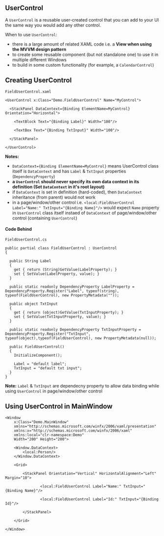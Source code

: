## UserControl
A `UserControl` is a reusable user-created control that you can add to your UI the same way you would add any other control.

When to use `UserControl`:
* there is a large amount of related XAML code i.e. a **View when using the MVVM design pattern**
* to create some reusable component (but not standalone one) to use it in multiple different Windows
* to build in some custom functionality (for example, a `CalendarControl`)

## Creating UserControl
`FieldUserControl.xaml`
```
<UserControl x:Class="Demo.FieldUserControl" Name="MyControl">

  <StackPanel DataContext={Binding ElementName=MyControl} Orientation="Horizontal">
  
    <TextBlock Text="{Binding Label}" Width="100"/>
	
    <TextBox Text="{Binding TxtInput}" Width="100"/>
	
  </StackPanel>
  
</UserControl>
```

**Notes:** 
* `DataContext={Binding ElementName=MyControl}` means UserControl class itself is `DataContext` and has `Label` & `TxtInput` properties (`DependencyProperty`)
* **a `UserControl` should never specify its own data context in its definition (Set `DataContext` in it's root layout)**
* if `DataContext` is set in definition (hard-coded), then `DataContext` inheritance (from parent) would not work
* in a page/window/other control i.e. `<local:FieldUserControl Label="Name:" TxtInput="{Binding Name}"/>` would expect `Name` property in `UserControl` class itself instaed of `DataContext` of page/window/other control (containing `UserControl`)

#### Code Behind
`FieldUserControl.cs`
```
public partial class FieldUserControl : UserControl
{

  public String Label
  {
    get { return (String)GetValue(LabelProperty); }
    set { SetValue(LabelProperty, value); }
  }
  
  public static readonly DependencyProperty LabelProperty = DependencyProperty.Register("Label", typeof(string), typeof(FieldUserControl), new PropertyMetadata(""));
  
  public object TxtInput
  {
    get { return (object)GetValue(TxtInputProperty); }
    set { SetValue(TxtInputProperty, value); }
  }

  public static readonly DependencyProperty TxtInputProperty = DependencyProperty.Register("TxtInput", typeof(object),typeof(FieldUserControl), new PropertyMetadata(null));

  public FieldUserControl()
  {
    InitializeComponent();
	
	Label = "default label";
	TxtInput = "default txt input";
  }
}
```
**Note:** `Label` & `TxtInput` are dependecny property to allow data binding while using `UserControl` in page/window/other control

## Using UserControl in MainWindow
```
<Window
    x:Class="Demo.MainWindow"
    xmlns="http://schemas.microsoft.com/winfx/2006/xaml/presentation"
    xmlns:x="http://schemas.microsoft.com/winfx/2006/xaml"
    xmlns:local="clr-namespace:Demo"
    Width="200" Height="200">
	
    <Window.DataContext>
        <local:Person/>
    </Window.DataContext>
	
    <Grid>

        <StackPanel Orientation="Vertical" HorizontalAlignment="Left" Margin="10">

                <local:FieldUserControl Label="Name:" TxtInput="{Binding Name}"/>

                <local:FieldUserControl Label="Id:" TxtInput="{Binding Id}"/>

        </StackPanel>

    </Grid>
  
</Window>
```
